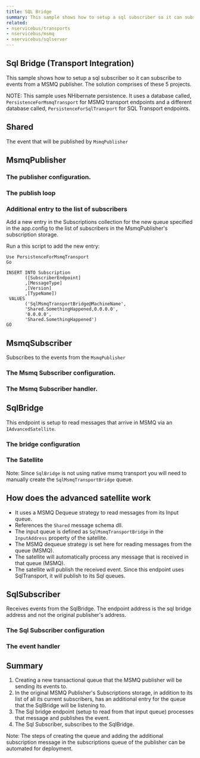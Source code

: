 ```yaml
---
title: SQL Bridge
summary: This sample shows how to setup a sql subscriber so it can subscribe to events from a MSMQ publisher.
related:
- nservicebus/transports
- nservicebus/msmq
- nservicebus/sqlserver
---
```


## Sql Bridge (Transport Integration)

This sample shows how to setup a sql subscriber so it can subscribe to events from a MSMQ publisher. The solution comprises of these 5 projects.

NOTE: This sample uses NHibernate persistence. It uses a database called, `PersistenceForMsmqTransport` for MSMQ transport endpoints and a different database called, `PersistenceForSqlTransport` for SQL Transport endpoints.

## Shared 

The event that will be published by `MsmqPublisher`

<!-- import event -->

## MsmqPublisher 

### The publisher configuration.

<!-- import publisher-config -->

### The publish loop

<!-- import publisher-loop -->


### Additional entry to the list of subscribers

Add a new entry in the Subscriptions collection for the new queue specified in the app.config to the list of subscribers in the MsmqPublisher's subscription storage. 

Run a this script to add the new entry:

```
Use PersistenceForMsmqTransport
Go

INSERT INTO Subscription
       ([SubscriberEndpoint]
       ,[MessageType]
       ,[Version]
       ,[TypeName])
 VALUES
       ('SqlMsmqTransportBridge@MachineName',
       'Shared.SomethingHappened,0.0.0.0',
       '0.0.0.0',
       'Shared.SomethingHappened')
GO
```

## MsmqSubscriber

Subscribes to the events from the `MsmqPublisher`

### The Msmq Subscriber configuration.

<!-- import msmqsubscriber-config -->

### The Msmq Subscriber handler.

<!-- import msmqsubscriber-handler -->

## SqlBridge 

This endpoint is setup to read messages that arrive in MSMQ via an `IAdvancedSatellite`. 

### The bridge configuration

<!-- import bridge-config -->

### The Satellite

<!-- import satellite -->

Note: Since `SqlBridge` is not using native msmq transport you will need to manually create the `SqlMsmqTransportBridge` queue.

## How does the advanced satellite work

- It uses a MSMQ Dequeue strategy to read messages from its Input queue.
- References the `Shared` message schema dll.
- The input queue is defined as `SqlMsmqTransportBridge` in the `InputAddress` property of the satellite.
- The MSMQ dequeue strategy is set here for reading messages from the queue (MSMQ).
- The satellite will automatically process any message that is received in that queue (MSMQ).
- The satellite will publish the received event. Since this endpoint uses SqlTransport, it will publish to its Sql queues. 

## SqlSubscriber

Receives events from the SqlBridge. The endpoint address is the sql bridge address and not the original publisher's address.

### The Sql Subscriber configuration

<!-- import sqlsubscriber-config -->


### The event handler

<!-- import sqlsubscriber-handler -->

## Summary

1. Creating a new transactional queue that the MSMQ publisher will be sending its events to.
2. In the original MSMQ Publisher's Subscriptions storage, in addition to its list of all its current subscribers, has an additional entry for the queue that the SqlBridge will be listening to.
3. The Sql bridge endpoint (setup to read from that input queue) processes that message and publishes the event.
4. The Sql Subscriber, subscribes to the SqlBridge.

Note: The steps of creating the queue and adding the additional subscription message in the subscriptions queue of the publisher can be automated for deployment. 

